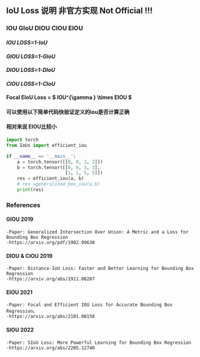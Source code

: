  ## IoU Loss 说明 非官方实现 Not Official !!!
 ### IOU GIoU DIOU CIOU EIOU 
 #### *IOU LOSS=1-IoU*
 #### *GIOU LOSS=1-GIoU*
 #### *DIOU LOSS=1-DIoU*
 #### *CIOU LOSS=1-CIoU*
 #### Focal EIoU Loss = $ IOU^{\gamma } \times EIOU $

 #### 可以使用以下简单代码快验证定义的iou是否计算正确
 #### 相对来说 EIOU比较小
```python
import torch
from IoUs import efficient_iou

if __name__ == '__main__':
    a = torch.tensor([[0, 0, 2, 2]])
    b = torch.tensor([[0, 0, 3, 3],
                      [1, 1, 5, 5]])
    res = efficient_iou(a, b)
    # res =generalized_box_iou(a,b)
    print(res)
```

 ### References

 #### GIOU 2019
    -Paper: Generalized Intersection Over Union: A Metric and a Loss for Bounding Box Regression
    -https://arxiv.org/pdf/1902.09630

#### DIOU & CIOU 2019
    -Paper: Distance-IoU Loss: Faster and Better Learning for Bounding Box Regression 
    -https://arxiv.org/abs/1911.08287

#### EIOU 2021
    -Paper: Focal and Efficient IOU Loss for Accurate Bounding Box Regression。
    -https://arxiv.org/abs/2101.08158

#### SIOU 2022
    -Paper: SIoU Loss: More Powerful Learning for Bounding Box Regression
    -https://arxiv.org/abs/2205.12740


